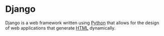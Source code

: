 # Django

Django is a web framework written using [Python](/encyclopedia/Python) that allows for the design of web applications that generate [HTML](/wiki/HTML) dynamically.
